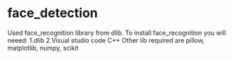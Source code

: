 # face_detection

Used face_recognition library from dlib.
To install face_recognition you will neeed:
1.dlib
2.Visual studio code C++
Other lib required are pillow, matplotlib, numpy, scikit
